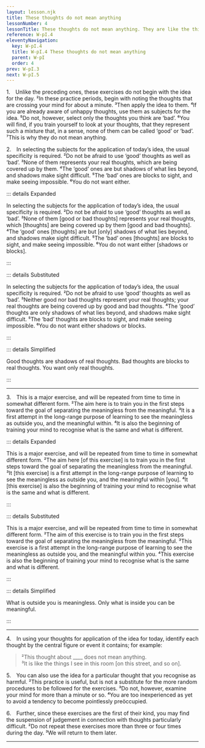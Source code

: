 ```yaml
---
layout: lesson.njk
title: These thoughts do not mean anything
lessonNumber: 4
lessonTitle: These thoughts do not mean anything. They are like the things I see in this room [on this street, from this window, in this place].
reference: W-pI.4
eleventyNavigation:
  key: W-pI.4
  title: W-pI.4 These thoughts do not mean anything
  parent: W-pI
  order: 4
prev: W-pI.3
next: W-pI.5
---
```


1. Unlike the preceding ones, these exercises do not begin with the idea for the day. 
²In these practice periods, begin with noting the thoughts that are crossing your mind for about a minute. 
³Then apply the idea to them. 
⁴If you are already aware of unhappy thoughts, use them as subjects for the idea. 
⁵Do not, however, select only the thoughts you think are ‘bad’. 
⁶You will find, if you train yourself to look at your thoughts, that they represent such a mixture that, in a sense, none of them can be called ‘good’ or ‘bad’. 
⁷This is why they do not mean anything.

2. In selecting the subjects for the application of today’s idea, the usual specificity is required. 
²Do not be afraid to use ‘good’ thoughts as well as ‘bad’. 
³None of them represents your real thoughts, which are being covered up by them. 
⁴The ‘good’ ones are but shadows of what lies beyond, and shadows make sight difficult. 
⁵The ‘bad’ ones are blocks to sight, and make seeing impossible. 
⁶You do not want either.

::: details Expanded

In selecting the subjects for the application of today’s idea, the usual specificity is required. 
²Do not be afraid to use ‘good’ thoughts as well as ‘bad’. 
³None of them [good or bad thoughts] represents your real thoughts, which [thoughts] are being covered up by them [good and bad thoughts]. 
⁴The ‘good’ ones [thoughts] are but [only] shadows of what lies beyond, and shadows make sight difficult. 
⁵The ‘bad’ ones [thoughts] are blocks to sight, and make seeing impossible. 
⁶You do not want either [shadows or blocks].

:::

::: details Substituted

In selecting the subjects for the application of today’s idea, the usual specificity is required. 
²Do not be afraid to use ‘good’ thoughts as well as ‘bad’. 
³Neither good nor bad thoughts represent your real thoughts; your real thoughts are being covered up by good and bad thoughts. 
⁴The ‘good’ thoughts are only shadows of what lies beyond, and shadows make sight difficult. 
⁵The ‘bad’ thoughts are blocks to sight, and make seeing impossible. 
⁶You do not want either shadows or blocks.

:::

::: details Simplified

Good thoughts are shadows of real thoughts. 
Bad thoughts are blocks to real thoughts. 
You want only real thoughts.

:::

---

3. This is a major exercise, and will be repeated from time to time in somewhat different form. 
²The aim here is to train you in the first steps toward the goal of separating the meaningless from the meaningful. 
³It is a first attempt in the long-range purpose of learning to see the meaningless as outside you, and the meaningful within. 
⁴It is also the beginning of training your mind to recognise what is the same and what is different.

::: details Expanded

This is a major exercise, and will be repeated from time to time in somewhat different form. 
²The aim here [of this exercise] is to train you in the first steps toward the goal of separating the meaningless from the meaningful. 
³It [this exercise] is a first attempt in the long-range purpose of learning to see the meaningless as outside you, and the meaningful within [you]. 
⁴It [this exercise] is also the beginning of training your mind to recognise what is the same and what is different.

:::

::: details Substituted

This is a major exercise, and will be repeated from time to time in somewhat different form. 
²The aim of this exercise is to train you in the first steps toward the goal of separating the meaningless from the meaningful. 
³This exercise is a first attempt in the long-range purpose of learning to see the meaningless as outside you, and the meaningful within you. 
⁴This exercise is also the beginning of training your mind to recognise what is the same and what is different.

:::

::: details Simplified

What is outside you is meaningless. 
Only what is inside you can be meaningful.

:::

---

4. In using your thoughts for application of the idea for today, identify each thought by the central figure or event it contains; for example:

>²This thought about ____ does not mean anything.  
³It is like the things I see in this room [on this street, and so on].


5. You can also use the idea for a particular thought that you recognise as harmful. 
²This practice is useful, but is not a substitute for the more random procedures to be followed for the exercises. 
³Do not, however, examine your mind for more than a minute or so. 
⁴You are too inexperienced as yet to avoid a tendency to become pointlessly preöccupied.

6. Further, since these exercises are the first of their kind, you may find the suspension of judgement in connection with thoughts particularly difficult. 
²Do not repeat these exercises more than three or four times during the day. 
³We will return to them later.

---
